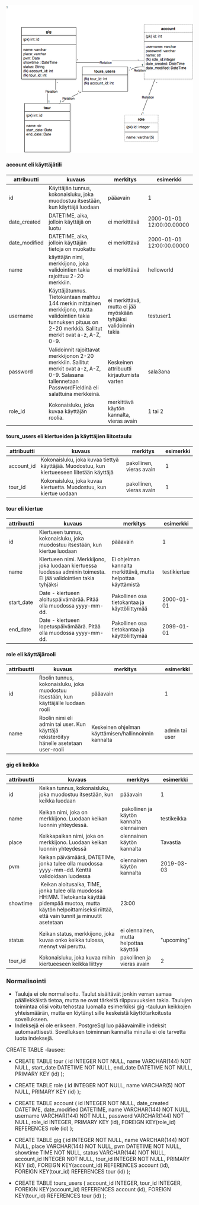 ![Tietokantakaavio](https://github.com/jokineno/Tour/blob/master/documentation/tietokantakaavio.png)

#### account eli käyttäjätili
attribuutti | kuvaus | merkitys | esimerkki
--- | --- | --- | ---
id | Käyttäjän tunnus, kokonaisluku, joka muodostuu itsestään, kun käyttäjä luodaan | pääavain| 1
date_created | DATETIME, aika, jolloin käyttäjä on luotu | ei merkittävä | 2000-01-01 12:00:00.00000
date_modified | DATETIME, aika, jolloin käyttäjän tietoja on muokattu | ei merkittävä | 2000-01-01 12:00:00.00000
name | käyttäjän nimi, merkkijono, joka validointien takia rajoittuu 2-20 merkkiin. | ei merkittävä | helloworld
username | Käyttäjätunnus. Tietokantaan mahtuu 144 merkin mittainen merkkijono, mutta validointien takia tunnuksen pituus on 2-20 merkkiä. Sallitut merkit ovat a-z, A-Z, 0-9. | ei merkittävä, mutta ei jää myöskään tyhjäksi validoinnin takia | testuser1
password | Validoinnit rajoittavat merkkijonon 2-20 merkkiin. Sallitut merkit ovat a-z, A-Z, 0-9. Salasana tallennetaan PasswordFieldinä eli salattuina merkkeinä.  | Keskeinen attribuutti kirjautumista varten | sala3ana
role_id | Kokonaisluku, joka kuvaa käyttäjän roolia. | merkittävä käytön kannalta, vieras avain | 1 tai 2


#### tours_users eli kiertueiden ja käyttäjien liitostaulu

attribuutti | kuvaus | merkitys | esimerkki
--- | --- | --- | ---
account_id | Kokonaisluku, joka kuvaa tiettyä käyttäjää. Muodostuu, kun kiertueeseen liitetään käyttäjä | pakollinen, vieras avain| 1
tour_id | Kokonaisluku, joka kuvaa kiertuetta. Muodostuu, kun kiertue uodaan | pakollinen, vieras avain | 1




#### tour eli kiertue
attribuutti | kuvaus | merkitys | esimerkki
--- | --- | --- | ---
id | Kiertueen tunnus, kokonaisluku, joka muodostuu itsestään, kun kiertue luodaan | pääavain| 1
name | Kiertueen nimi. Merkkijono, joka luodaan kiertuessa luodessa adminin toimesta. Ei jää validointien takia tyhjäksi | Ei ohjelman kannalta merkittävä, mutta helpottaa käyttämistä| testikiertue
start_date | Date - kiertueen aloituspäivämärää. Pitää olla muodossa yyyy-mm-dd. | Pakollinen osa tietokantaa ja käyttöliittymää | 2000-01-01
end_date | Date - kiertueen lopetuspäivämäärä. Pitää olla muodossa yyyy-mm-dd. | Pakollinen osa tietokantaa ja käyttöliittymää | 2099-01-01



#### role eli käyttäjärooli
attribuutti | kuvaus | merkitys | esimerkki
--- | --- | --- | ---
id | Roolin tunnus, kokonaisluku, joka muodostuu itsestään, kun käyttäjälle luodaan rooli | pääavain| 1
name | Roolin nimi eli admin tai user. Kun käyttäjä rekisteröityy hänelle asetetaan user-rooli | Keskeinen ohjelman käyttämisen/hallinnoinnin kannalta | admin tai user




#### gig eli keikka
attribuutti | kuvaus | merkitys | esimerkki
--- | --- | --- | ---
id | Keikan tunnus, kokonaisluku, joka muodostuu itsestään, kun keikka luodaan | pääavain| 1
name | Keikan nimi, joka on merkkijono. Luodaan keikan luonnin yhteydessä.  | pakollinen ja käytön kannalta olennainen | testikeikka
place | Keikkapaikan nimi, joka on merkkijono. Luodaan keikan luonnin yhteydessä | olennainen käytön kannalta | Tavastia
pvm | Keikan päivämäärä, DATETIMe, jonka tulee olla muodossa yyyy-mm-dd. Kenttä validoidaan luodessa | olennainen käytön kannalta | 2019-03-03
showtime | Keikan aloitusaika, TIME, jonka tulee olla muodossa HH:MM. Tietokanta käyttää pidempää muotoa, mutta käytön helpoittamiseksi riittää, että vain tunnit ja minuutit asetetaan | 23:00
status | Keikan status, merkkijono, joka kuvaa onko keikka tulossa, mennyt vai peruttu. | ei olennainen, mutta helpottaa käyttöä | "upcoming" 
tour_id | Kokonaisluku, joka kuvaa mihin kiertueeseen keikka liittyy | pakollinen ja vieras avain | 2   



### Normalisointi
- Tauluja ei ole normalisoitu. Taulut sisältävät jonkin verran samaa päällekkäistä tietoa, mutta ne ovat tärkeitä riippuvuuksien takia. Taulujen toimintaa olisi voitu tehostaa luomalla esimerkiksi gig -tauluun keikkojen yhteismäärän, mutta en löytänyt sille keskeistä käyttötarkoitusta sovellukseen.  
- Indeksejä ei ole erikseen. PostgreSql luo pääavaimille indeksit automaattisesti. Sovelluksen toiminnan kannalta minulla ei ole tarvetta luota indeksejä.  



CREATE TABLE -lausee: 

- CREATE TABLE tour (
	id INTEGER NOT NULL, 
	name VARCHAR(144) NOT NULL, 
	start_date DATETIME NOT NULL, 
	end_date DATETIME NOT NULL, 
	PRIMARY KEY (id)
);



- CREATE TABLE role (
	id INTEGER NOT NULL, 
	name VARCHAR(5) NOT NULL, 
	PRIMARY KEY (id)
);

- CREATE TABLE account (
	id INTEGER NOT NULL, 
	date_created DATETIME, 
	date_modified DATETIME, 
	name VARCHAR(144) NOT NULL, 
	username VARCHAR(144) NOT NULL, 
	password VARCHAR(144) NOT NULL, 
	role_id INTEGER, 
	PRIMARY KEY (id), 
	FOREIGN KEY(role_id) REFERENCES role (id)
);

- CREATE TABLE gig (
	id INTEGER NOT NULL, 
	name VARCHAR(144) NOT NULL, 
	place VARCHAR(144) NOT NULL, 
	pvm DATETIME NOT NULL, 
	showtime TIME NOT NULL, 
	status VARCHAR(144) NOT NULL, 
	account_id INTEGER NOT NULL, 
	tour_id INTEGER NOT NULL, 
	PRIMARY KEY (id), 
	FOREIGN KEY(account_id) REFERENCES account (id), 
	FOREIGN KEY(tour_id) REFERENCES tour (id)
);

- CREATE TABLE tours_users (
	account_id INTEGER, 
	tour_id INTEGER, 
	FOREIGN KEY(account_id) REFERENCES account (id), 
	FOREIGN KEY(tour_id) REFERENCES tour (id)
);
